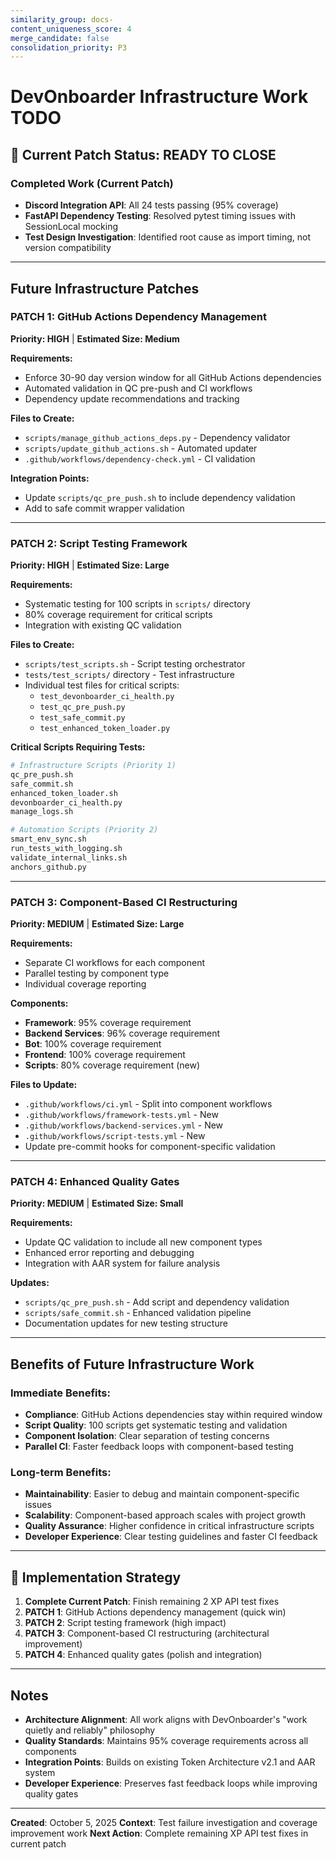 ```yaml
---
similarity_group: docs-
content_uniqueness_score: 4
merge_candidate: false
consolidation_priority: P3
---
```

# DevOnboarder Infrastructure Work TODO

## 🎯 **Current Patch Status: READY TO CLOSE**

###  **Completed Work (Current Patch)**

- **Discord Integration API**: All 24 tests passing (95% coverage) 
- **FastAPI Dependency Testing**: Resolved pytest timing issues with SessionLocal mocking 
- **Test Design Investigation**: Identified root cause as import timing, not version compatibility 

---

##  **Future Infrastructure Patches**

### **PATCH 1: GitHub Actions Dependency Management**

**Priority: HIGH** | **Estimated Size: Medium**

**Requirements:**

- Enforce 30-90 day version window for all GitHub Actions dependencies
- Automated validation in QC pre-push and CI workflows
- Dependency update recommendations and tracking

**Files to Create:**

- `scripts/manage_github_actions_deps.py` - Dependency validator
- `scripts/update_github_actions.sh` - Automated updater
- `.github/workflows/dependency-check.yml` - CI validation

**Integration Points:**

- Update `scripts/qc_pre_push.sh` to include dependency validation
- Add to safe commit wrapper validation

---

### **PATCH 2: Script Testing Framework**

**Priority: HIGH** | **Estimated Size: Large**

**Requirements:**

- Systematic testing for 100 scripts in `scripts/` directory
- 80% coverage requirement for critical scripts
- Integration with existing QC validation

**Files to Create:**

- `scripts/test_scripts.sh` - Script testing orchestrator
- `tests/test_scripts/` directory - Test infrastructure
- Individual test files for critical scripts:
    - `test_devonboarder_ci_health.py`
    - `test_qc_pre_push.py`
    - `test_safe_commit.py`
    - `test_enhanced_token_loader.py`

**Critical Scripts Requiring Tests:**

```bash
# Infrastructure Scripts (Priority 1)
qc_pre_push.sh
safe_commit.sh
enhanced_token_loader.sh
devonboarder_ci_health.py
manage_logs.sh

# Automation Scripts (Priority 2)
smart_env_sync.sh
run_tests_with_logging.sh
validate_internal_links.sh
anchors_github.py
```

---

### **PATCH 3: Component-Based CI Restructuring**

**Priority: MEDIUM** | **Estimated Size: Large**

**Requirements:**

- Separate CI workflows for each component
- Parallel testing by component type
- Individual coverage reporting

**Components:**

- **Framework**: 95% coverage requirement
- **Backend Services**: 96% coverage requirement
- **Bot**: 100% coverage requirement
- **Frontend**: 100% coverage requirement
- **Scripts**: 80% coverage requirement (new)

**Files to Update:**

- `.github/workflows/ci.yml` - Split into component workflows
- `.github/workflows/framework-tests.yml` - New
- `.github/workflows/backend-services.yml` - New
- `.github/workflows/script-tests.yml` - New
- Update pre-commit hooks for component-specific validation

---

### **PATCH 4: Enhanced Quality Gates**

**Priority: MEDIUM** | **Estimated Size: Small**

**Requirements:**

- Update QC validation to include all new component types
- Enhanced error reporting and debugging
- Integration with AAR system for failure analysis

**Updates:**

- `scripts/qc_pre_push.sh` - Add script and dependency validation
- `scripts/safe_commit.sh` - Enhanced validation pipeline
- Documentation updates for new testing structure

---

##  **Benefits of Future Infrastructure Work**

### **Immediate Benefits:**

-  **Compliance**: GitHub Actions dependencies stay within required window
-  **Script Quality**: 100 scripts get systematic testing and validation
-  **Component Isolation**: Clear separation of testing concerns
-  **Parallel CI**: Faster feedback loops with component-based testing

### **Long-term Benefits:**

-  **Maintainability**: Easier to debug and maintain component-specific issues
-  **Scalability**: Component-based approach scales with project growth
-  **Quality Assurance**: Higher confidence in critical infrastructure scripts
-  **Developer Experience**: Clear testing guidelines and faster CI feedback

---

## 🎯 **Implementation Strategy**

1. **Complete Current Patch**: Finish remaining 2 XP API test fixes
2. **PATCH 1**: GitHub Actions dependency management (quick win)
3. **PATCH 2**: Script testing framework (high impact)
4. **PATCH 3**: Component-based CI restructuring (architectural improvement)
5. **PATCH 4**: Enhanced quality gates (polish and integration)

---

##  **Notes**

- **Architecture Alignment**: All work aligns with DevOnboarder's "work quietly and reliably" philosophy
- **Quality Standards**: Maintains 95% coverage requirements across all components
- **Integration Points**: Builds on existing Token Architecture v2.1 and AAR system
- **Developer Experience**: Preserves fast feedback loops while improving quality gates

---

**Created**: October 5, 2025
**Context**: Test failure investigation and coverage improvement work
**Next Action**: Complete remaining XP API test fixes in current patch

